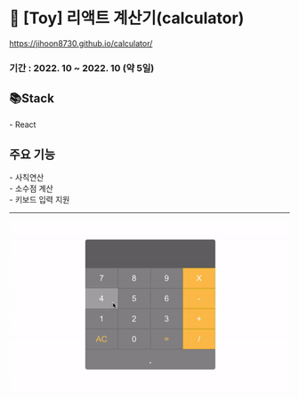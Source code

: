 <h1>🌈 [Toy] 리액트 계산기(calculator) </h1>

https://jihoon8730.github.io/calculator/

<h3> 기간 : 2022. 10 ~ 2022. 10 (약 5일)</h3>

<h2>📚Stack</h2>
- React

<h2> 주요 기능 </h2>
- 사칙연산<br/>
- 소수점 계산<br />
- 키보드 입력 지원
<hr/>
<img src='./calculator.gif' alt='실패'>
